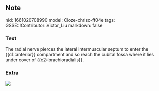 ## Note
nid: 1661020708990
model: Cloze-chrisc-ff04e
tags: GSSE::!Contributor::Victor_Liu
markdown: false

### Text
The radial nerve pierces the lateral intermuscular septum to enter the {{c1::anterior}} compartment and so reach the cubital fossa where it lies under cover of {{c2::brachioradialis}}.

### Extra
<img src="paste-5714938ce25810510864c20b3d1a67f5bb873144.jpg">
